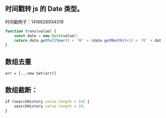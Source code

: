 ## 时间戳转 js 的 Date 类型。
时间戳例子：1416626934319
```js
function trans(value) {
	const date = new Date(value);
	return date.getFullYear() + '年' + (date.getMonth()+1) + '月' + date.getDate() + '日'
}
```

## 数组去重
`arr = [...new Set(arr)]`

## 数组截断：
```js
if (searchHistory.value.length > 10) {
	searchHistory.value.length = 10;
}
```